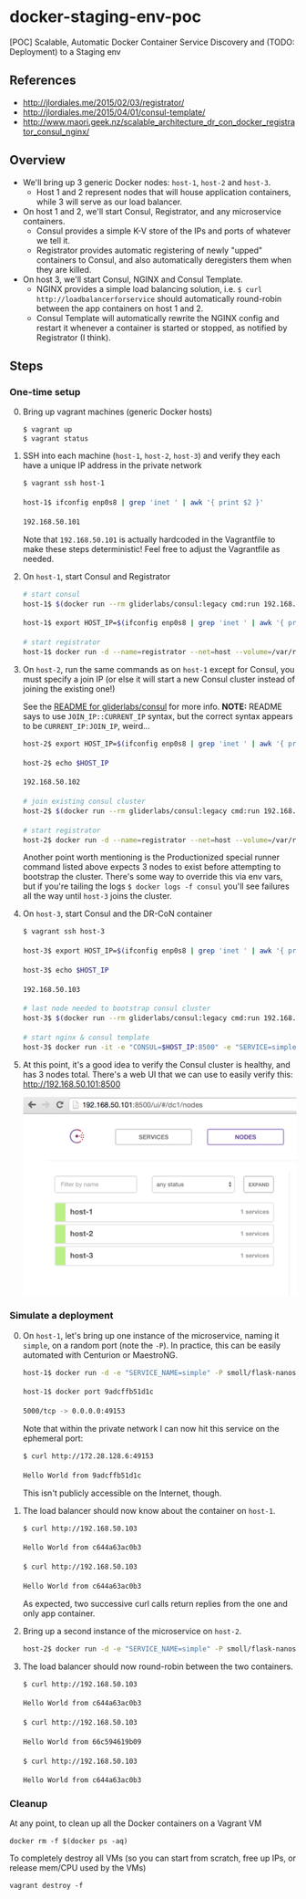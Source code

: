 # docker-staging-env-poc

[POC] Scalable, Automatic Docker Container Service Discovery and (TODO: Deployment) to a Staging env

## References
* http://jlordiales.me/2015/02/03/registrator/
* http://jlordiales.me/2015/04/01/consul-template/
* http://www.maori.geek.nz/scalable_architecture_dr_con_docker_registrator_consul_nginx/

## Overview

* We'll bring up 3 generic Docker nodes: `host-1`, `host-2` and `host-3`.
    * Host 1 and 2 represent nodes that will house application containers, while 3 will serve as our load balancer.
* On host 1 and 2, we'll start Consul, Registrator, and any microservice containers.
    * Consul provides a simple K-V store of the IPs and ports of whatever we tell it.
    * Registrator provides automatic registering of newly "upped" containers to Consul, and also automatically deregisters them when they are killed.
* On host 3, we'll start Consul, NGINX and Consul Template.
    * NGINX provides a simple load balancing solution, i.e. `$ curl http://loadbalancerforservice` should automatically round-robin between the app containers on host 1 and 2.
    * Consul Template will automatically rewrite the NGINX config and restart it whenever a container is started or stopped, as notified by Registrator (I think).

## Steps

### One-time setup

0. Bring up vagrant machines (generic Docker hosts)

    ```
    $ vagrant up
    $ vagrant status
    ```

0. SSH into each machine (`host-1`, `host-2`, `host-3`) and verify they each have a unique IP address in the private network

    ```bash
    $ vagrant ssh host-1

    host-1$ ifconfig enp0s8 | grep 'inet ' | awk '{ print $2 }'

    192.168.50.101
    ```

    Note that `192.168.50.101` is actually hardcoded in the Vagrantfile to make these steps deterministic! Feel free to adjust the Vagrantfile as needed.

0. On `host-1`, start Consul and Registrator

    ```bash
    # start consul
    host-1$ $(docker run --rm gliderlabs/consul:legacy cmd:run 192.168.50.101 -d -v /mnt:/data)

    host-1$ export HOST_IP=$(ifconfig enp0s8 | grep 'inet ' | awk '{ print $2  }')

    # start registrator
    host-1$ docker run -d --name=registrator --net=host --volume=/var/run/docker.sock:/tmp/docker.sock gliderlabs/registrator:latest consul://$HOST_IP:8500
    ```

0. On `host-2`, run the same commands as on `host-1` except for Consul, you must specify a join IP (or else it will start a new Consul cluster instead of joining the existing one!)

    See the [README for gliderlabs/consul](https://github.com/gliderlabs/docker-consul/tree/legacy#runner-command) for more info. **NOTE:** README says to use `JOIN_IP::CURRENT_IP` syntax, but the correct syntax appears to be `CURRENT_IP:JOIN_IP`, weird...

    ```bash
    host-2$ export HOST_IP=$(ifconfig enp0s8 | grep 'inet ' | awk '{ print $2  }')

    host-2$ echo $HOST_IP

    192.168.50.102

    # join existing consul cluster
    host-2$ $(docker run --rm gliderlabs/consul:legacy cmd:run 192.168.50.102:192.168.50.101 -d -v /mnt:/data)

    # start registrator
    host-2$ docker run -d --name=registrator --net=host --volume=/var/run/docker.sock:/tmp/docker.sock gliderlabs/registrator:latest consul://$HOST_IP:8500
    ```

    Another point worth mentioning is the Productionized special runner command listed above expects 3 nodes to exist before attempting to bootstrap the cluster. There's some way to override this via env vars, but if you're tailing the logs `$ docker logs -f consul` you'll see failures all the way until `host-3` joins the cluster.

0. On `host-3`, start Consul and the DR-CoN container

    ```bash
    $ vagrant ssh host-3

    host-3$ export HOST_IP=$(ifconfig enp0s8 | grep 'inet ' | awk '{ print $2  }')

    host-3$ echo $HOST_IP

    192.168.50.103

    # last node needed to bootstrap consul cluster
    host-3$ $(docker run --rm gliderlabs/consul:legacy cmd:run 192.168.50.103:192.168.50.101 -d -v /mnt:/data)

    # start nginx & consul template
    host-3$ docker run -it -e "CONSUL=$HOST_IP:8500" -e "SERVICE=simple" -p 80:80 smoll/dr-con
    ```

0. At this point, it's a good idea to verify the Consul cluster is healthy, and has 3 nodes total. There's a web UI that we can use to easily verify this: http://192.168.50.101:8500

    ![Screenshot of a healthy Consul cluster](./healthy-consul-cluster.png)

### Simulate a deployment

0. On `host-1`, let's bring up one instance of the microservice, naming it `simple`, on a random port (note the `-P`). In practice, this can be easily automated with Centurion or MaestroNG.

    ```bash
    host-1$ docker run -d -e "SERVICE_NAME=simple" -P smoll/flask-nanoservice

    host-1$ docker port 9adcffb51d1c

    5000/tcp -> 0.0.0.0:49153
    ```

    Note that within the private network I can now hit this service on the ephemeral port:

    ```bash
    $ curl http://172.28.128.6:49153

    Hello World from 9adcffb51d1c
    ```

    This isn't publicly accessible on the Internet, though.

0. The load balancer should now know about the container on `host-1`.

    ```bash
    $ curl http://192.168.50.103

    Hello World from c644a63ac0b3

    $ curl http://192.168.50.103

    Hello World from c644a63ac0b3
    ```

    As expected, two successive curl calls return replies from the one and only app container.

0. Bring up a second instance of the microservice on `host-2`.

    ```bash
    host-2$ docker run -d -e "SERVICE_NAME=simple" -P smoll/flask-nanoservice
    ```

0. The load balancer should now round-robin between the two containers.

    ```bash
    $ curl http://192.168.50.103

    Hello World from c644a63ac0b3

    $ curl http://192.168.50.103

    Hello World from 66c594619b09

    $ curl http://192.168.50.103

    Hello World from c644a63ac0b3
    ```

### Cleanup

At any point, to clean up all the Docker containers on a Vagrant VM

```
docker rm -f $(docker ps -aq)
```

To completely destroy all VMs (so you can start from scratch, free up IPs, or release mem/CPU used by the VMs)

```
vagrant destroy -f
```
